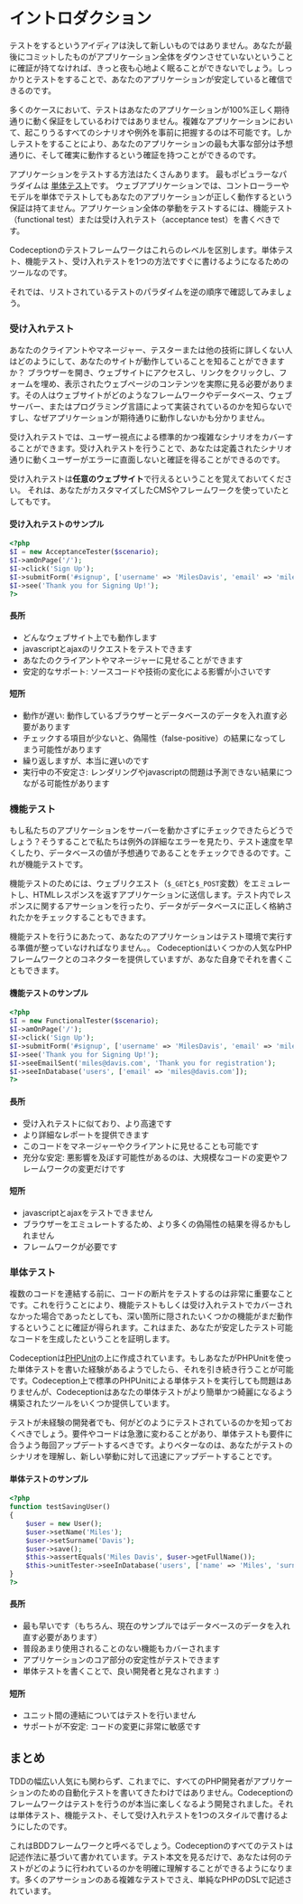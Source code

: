 # イントロダクション

テストをするというアイディアは決して新しいものではありません。あなたが最後にコミットしたものがアプリケーション全体をダウンさせていないということに確証が持てなければ、きっと夜も心地よく眠ることができないでしょう。しっかりとテストをすることで、あなたのアプリケーションが安定していると確信できるのです。

多くのケースにおいて、テストはあなたのアプリケーションが100%正しく期待通りに動く保証をしているわけではありません。複雑なアプリケーションにおいて、起こりうるすべてのシナリオや例外を事前に把握するのは不可能です。しかしテストをすることにより、あなたのアプリケーションの最も大事な部分は予想通りに、そして確実に動作するという確証を持つことができるのです。

アプリケーションをテストする方法はたくさんあります。
最もポピュラーなパラダイムは [単体テスト](http://ja.wikipedia.org/wiki/単体テスト)です。
ウェブアプリケーションでは、コントローラーやモデルを単体でテストしてもあなたのアプリケーションが正しく動作するという保証は持てません。アプリケーション全体の挙動をテストするには、機能テスト（functional test）または受け入れテスト（acceptance test）を書くべきです。

Codeceptionのテストフレームワークはこれらのレベルを区別します。単体テスト、機能テスト、受け入れテストを1つの方法ですぐに書けるようになるためのツールなのです。

それでは、リストされているテストのパラダイムを逆の順序で確認してみましょう。

### 受け入れテスト

あなたのクライアントやマネージャー、テスターまたは他の技術に詳しくない人はどのようにして、あなたのサイトが動作していることを知ることができますか？ ブラウザーを開き、ウェブサイトにアクセスし、リンクをクリックし、フォームを埋め、表示されたウェブページのコンテンツを実際に見る必要があります。その人はウェブサイトがどのようなフレームワークやデータベース、ウェブサーバー、またはプログラミング言語によって実装されているのかを知らないですし、なぜアプリケーションが期待通りに動作しないかも分かりません。

受け入れテストでは、ユーザー視点による標準的かつ複雑なシナリオをカバーすることができます。受け入れテストを行うことで、あなたは定義されたシナリオ通りに動くユーザーがエラーに直面しないと確証を得ることができるのです。

受け入れテストは**任意のウェブサイト**で行えるということを覚えておいてください。
それは、あなたがカスタマイズしたCMSやフレームワークを使っていたとしてもです。

#### 受け入れテストのサンプル

```php
<?php
$I = new AcceptanceTester($scenario);
$I->amOnPage('/');
$I->click('Sign Up');
$I->submitForm('#signup', ['username' => 'MilesDavis', 'email' => 'miles@davis.com']);
$I->see('Thank you for Signing Up!');
?>
```

#### 長所

* どんなウェブサイト上でも動作します
* javascriptとajaxのリクエストをテストできます
* あなたのクライアントやマネージャーに見せることができます
* 安定的なサポート: ソースコードや技術の変化による影響が小さいです

#### 短所

* 動作が遅い: 動作しているブラウザーとデータベースのデータを入れ直す必要があります
* チェックする項目が少ないと、偽陽性（false-positive）の結果になってしまう可能性があります
* 繰り返しますが、本当に遅いのです
* 実行中の不安定さ: レンダリングやjavascriptの問題は予測できない結果につながる可能性があります


### 機能テスト

もし私たちのアプリケーションをサーバーを動かさずにチェックできたらどうでしょう？そうすることで私たちは例外の詳細なエラーを見たり、テスト速度を早くしたり、データベースの値が予想通りであることをチェックできるのです。これが機能テストです。

機能テストのためには、ウェブリクエスト（`$_GET`と`$_POST`変数）をエミュレートし、HTMLレスポンスを返すアプリケーションに送信します。テスト内でレスポンスに関するアサーションを行ったり、データがデータベースに正しく格納されたかをチェックすることもできます。

機能テストを行うにあたって、あなたのアプリケーションはテスト環境で実行する準備が整っていなければなりません。。
Codeceptionはいくつかの人気なPHPフレームワークとのコネクターを提供していますが、あなた自身でそれを書くこともできます。

#### 機能テストのサンプル

```php
<?php
$I = new FunctionalTester($scenario);
$I->amOnPage('/');
$I->click('Sign Up');
$I->submitForm('#signup', ['username' => 'MilesDavis', 'email' => 'miles@davis.com']);
$I->see('Thank you for Signing Up!');
$I->seeEmailSent('miles@davis.com', 'Thank you for registration');
$I->seeInDatabase('users', ['email' => 'miles@davis.com']);
?>
```

#### 長所

* 受け入れテストに似ており、より高速です
* より詳細なレポートを提供できます
* このコードをマネージャーやクライアントに見せることも可能です
* 充分な安定: 悪影響を及ぼす可能性があるのは、大規模なコードの変更やフレームワークの変更だけです

#### 短所

* javascriptとajaxをテストできません
* ブラウザーをエミュレートするため、より多くの偽陽性の結果を得るかもしれません
* フレームワークが必要です

### 単体テスト

複数のコードを連結する前に、コードの断片をテストするのは非常に重要なことです。これを行うことにより、機能テストもしくは受け入れテストでカバーされなかった場合であったとしても、深い箇所に隠されたいくつかの機能がまだ動作するということに確証が得られます。これはまた、あなたが安定したテスト可能なコードを生成したということを証明します。

Codeceptionは[PHPUnit](http://www.phpunit.de/)の上に作成されています。もしあなたがPHPUnitを使った単体テストを書いた経験があるようでしたら、それを引き続き行うことが可能です。Codeception上で標準のPHPUnitによる単体テストを実行しても問題はありませんが、Codeceptionはあなたの単体テストがより簡単かつ綺麗になるよう構築されたツールをいくつか提供しています。

テストが未経験の開発者でも、何がどのようにテストされているのかを知っておくべきでしょう。要件やコードは急激に変わることがあり、単体テストも要件に合うよう毎回アップデートするべきです。よりベターなのは、あなたがテストのシナリオを理解し、新しい挙動に対して迅速にアップデートすることです。

#### 単体テストのサンプル

```php
<?php
function testSavingUser()
{
    $user = new User();
    $user->setName('Miles');
    $user->setSurname('Davis');
    $user->save();
    $this->assertEquals('Miles Davis', $user->getFullName());
    $this->unitTester->seeInDatabase('users', ['name' => 'Miles', 'surname' => 'Davis']);
}
?>
```

#### 長所

* 最も早いです（もちろん、現在のサンプルではデータベースのデータを入れ直す必要があります）
* 普段あまり使用されることのない機能もカバーされます
* アプリケーションのコア部分の安定性がテストできます
* 単体テストを書くことで、良い開発者と見なされます :)

#### 短所

* ユニット間の連結についてはテストを行いません
* サポートが不安定: コードの変更に非常に敏感です

## まとめ

TDDの幅広い人気にも関わらず、これまでに、すべてのPHP開発者がアプリケーションのための自動化テストを書いてきたわけではありません。Codeceptionのフレームワークはテストを行うのが本当に楽しくなるよう開発されました。それは単体テスト、機能テスト、そして受け入れテストを1つのスタイルで書けるようにしたのです。

これはBDDフレームワークと呼べるでしょう。Codeceptionのすべてのテストは記述作法に基づいて書かれています。テスト本文を見るだけで、あなたは何のテストがどのように行われているのかを明確に理解することができるようになります。多くのアサーションのある複雑なテストでさえ、単純なPHPのDSLで記述されています。
